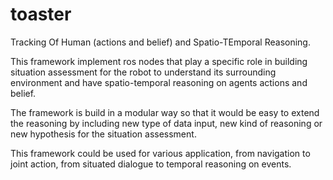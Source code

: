 toaster
=======

Tracking Of Human (actions and belief) and Spatio-TEmporal Reasoning.

This framework implement ros nodes that play a specific role in building situation assessment 
for the robot to understand its surrounding environment and have spatio-temporal reasoning on
agents actions and belief.

The framework is build in a modular way so that it would be easy to extend the reasoning
by including new type of data input, new kind of reasoning or new hypothesis for the situation
assessment.

This framework could be used for various application, from navigation to joint action,
from situated dialogue to temporal reasoning on events.
